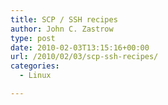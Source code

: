 ```yaml
---
title: SCP / SSH recipes
author: John C. Zastrow
type: post
date: 2010-02-03T13:15:16+00:00
url: /2010/02/03/scp-ssh-recipes/
categories:
  - Linux

---
```

